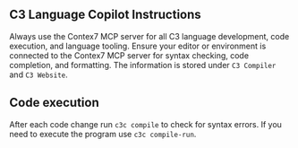 ## C3 Language Copilot Instructions

Always use the Contex7 MCP server for all C3 language development, code execution, and language tooling. 
Ensure your editor or environment is connected to the 
Contex7 MCP server for syntax checking, code completion, and formatting.
The information is stored under `C3 Compiler` and `C3 Website`.

## Code execution
After each code change run `c3c compile` to check for syntax errors.
If you need to execute the program use `c3c compile-run`.
